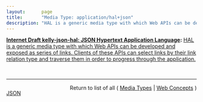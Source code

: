 ```yaml
---
layout:      page
title:       "Media Type: application/hal+json"
description: "HAL is a generic media type with which Web APIs can be developed and exposed as series of links. Clients of these APIs can select links by their link relation type and traverse them in order to progress through the application."
---
```


**[Internet Draft kelly-json-hal: JSON Hypertext Application Language](/specs/IETF/I-D/kelly-json-hal "This document proposes a media type for representing resources and their relations with hyperlinks."):** [HAL is a generic media type with which Web APIs can be developed and exposed as series of links. Clients of these APIs can select links by their link relation type and traverse them in order to progress through the application.](http://tools.ietf.org/html/draft-kelly-json-hal#section-1 "Read documentation for Media Type &#34;application/hal+json&#34;")

<br/>
<hr/>

<p style="float : left"><a href="application/hal+json.json" title="JSON representing this particular Web Concept">JSON</a></p>
<p style="text-align: right">Return to list of all ( <a href="../media-types">Media Types</a> | <a href="../">Web Concepts</a> )</p>
